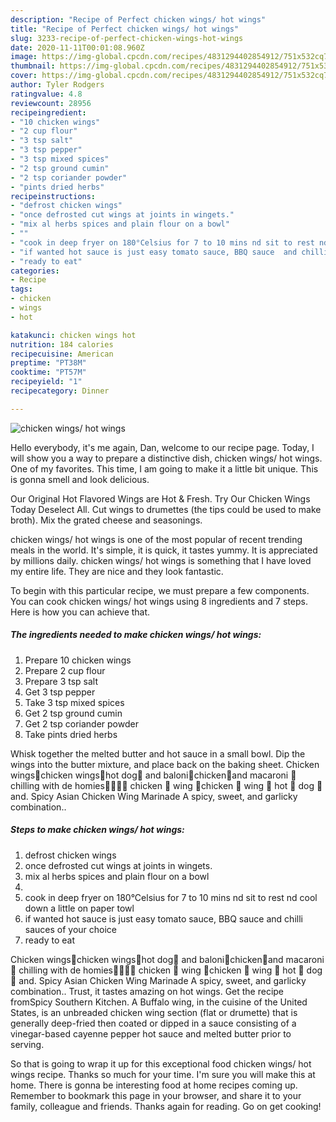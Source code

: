 ```yaml
---
description: "Recipe of Perfect chicken wings/ hot wings"
title: "Recipe of Perfect chicken wings/ hot wings"
slug: 3233-recipe-of-perfect-chicken-wings-hot-wings
date: 2020-11-11T00:01:08.960Z
image: https://img-global.cpcdn.com/recipes/4831294402854912/751x532cq70/chicken-wings-hot-wings-recipe-main-photo.jpg
thumbnail: https://img-global.cpcdn.com/recipes/4831294402854912/751x532cq70/chicken-wings-hot-wings-recipe-main-photo.jpg
cover: https://img-global.cpcdn.com/recipes/4831294402854912/751x532cq70/chicken-wings-hot-wings-recipe-main-photo.jpg
author: Tyler Rodgers
ratingvalue: 4.8
reviewcount: 28956
recipeingredient:
- "10 chicken wings"
- "2 cup flour"
- "3 tsp salt"
- "3 tsp pepper"
- "3 tsp mixed spices"
- "2 tsp ground cumin"
- "2 tsp coriander powder"
- "pints dried herbs"
recipeinstructions:
- "defrost chicken wings"
- "once defrosted cut wings at joints in wingets."
- "mix al herbs spices and plain flour on a bowl"
- ""
- "cook in deep fryer on 180°Celsius for 7 to 10 mins nd sit to rest nd cool down a little on paper towl"
- "if wanted hot sauce is just easy tomato sauce, BBQ sauce  and chilli sauces of your  choice"
- "ready to eat"
categories:
- Recipe
tags:
- chicken
- wings
- hot

katakunci: chicken wings hot 
nutrition: 184 calories
recipecuisine: American
preptime: "PT38M"
cooktime: "PT57M"
recipeyield: "1"
recipecategory: Dinner

---
```



![chicken wings/ hot wings](https://img-global.cpcdn.com/recipes/4831294402854912/751x532cq70/chicken-wings-hot-wings-recipe-main-photo.jpg)

Hello everybody, it's me again, Dan, welcome to our recipe page. Today, I will show you a way to prepare a distinctive dish, chicken wings/ hot wings. One of my favorites. This time, I am going to make it a little bit unique. This is gonna smell and look delicious.

Our Original Hot Flavored Wings are Hot &amp; Fresh. Try Our Chicken Wings Today Deselect All. Cut wings to drumettes (the tips could be used to make broth). Mix the grated cheese and seasonings.

chicken wings/ hot wings is one of the most popular of recent trending meals in the world. It's simple, it is quick, it tastes yummy. It is appreciated by millions daily. chicken wings/ hot wings is something that I have loved my entire life. They are nice and they look fantastic.


To begin with this particular recipe, we must prepare a few components. You can cook chicken wings/ hot wings using 8 ingredients and 7 steps. Here is how you can achieve that.

<!--inarticleads1-->

##### The ingredients needed to make chicken wings/ hot wings:

1. Prepare 10 chicken wings
1. Prepare 2 cup flour
1. Prepare 3 tsp salt
1. Get 3 tsp pepper
1. Take 3 tsp mixed spices
1. Get 2 tsp ground cumin
1. Get 2 tsp coriander powder
1. Take pints dried herbs


Whisk together the melted butter and hot sauce in a small bowl. Dip the wings into the butter mixture, and place back on the baking sheet. Chicken wings🍗chicken wings🍗hot dog🌭 and baloni🦪chicken🍖and macaroni 🥧 chilling with de homies🧓🏾👵🏾 chicken 🐓 wing 🍗chicken 🐓 wing 🍗 hot 🥵 dog 🐶 and. Spicy Asian Chicken Wing Marinade A spicy, sweet, and garlicky combination.. 

<!--inarticleads2-->

##### Steps to make chicken wings/ hot wings:

1. defrost chicken wings
1. once defrosted cut wings at joints in wingets.
1. mix al herbs spices and plain flour on a bowl
1. 
1. cook in deep fryer on 180°Celsius for 7 to 10 mins nd sit to rest nd cool down a little on paper towl
1. if wanted hot sauce is just easy tomato sauce, BBQ sauce  and chilli sauces of your  choice
1. ready to eat


Chicken wings🍗chicken wings🍗hot dog🌭 and baloni🦪chicken🍖and macaroni 🥧 chilling with de homies🧓🏾👵🏾 chicken 🐓 wing 🍗chicken 🐓 wing 🍗 hot 🥵 dog 🐶 and. Spicy Asian Chicken Wing Marinade A spicy, sweet, and garlicky combination.. Trust, it tastes amazing on hot wings. Get the recipe fromSpicy Southern Kitchen. A Buffalo wing, in the cuisine of the United States, is an unbreaded chicken wing section (flat or drumette) that is generally deep-fried then coated or dipped in a sauce consisting of a vinegar-based cayenne pepper hot sauce and melted butter prior to serving. 

So that is going to wrap it up for this exceptional food chicken wings/ hot wings recipe. Thanks so much for your time. I'm sure you will make this at home. There is gonna be interesting food at home recipes coming up. Remember to bookmark this page in your browser, and share it to your family, colleague and friends. Thanks again for reading. Go on get cooking!
